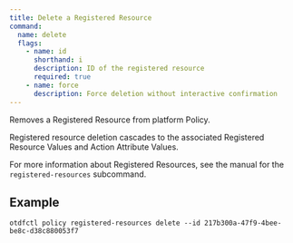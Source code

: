 ```yaml
---
title: Delete a Registered Resource
command:
  name: delete
  flags:
    - name: id
      shorthand: i
      description: ID of the registered resource
      required: true
    - name: force
      description: Force deletion without interactive confirmation
---
```


Removes a Registered Resource from platform Policy.

Registered resource deletion cascades to the associated Registered Resource Values and Action Attribute Values.

For more information about Registered Resources, see the manual for the `registered-resources` subcommand.

## Example 

```shell
otdfctl policy registered-resources delete --id 217b300a-47f9-4bee-be8c-d38c880053f7
```

